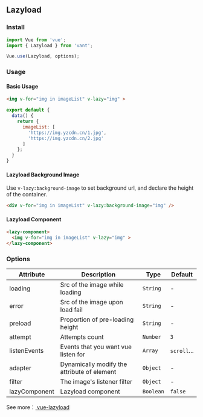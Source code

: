 ## Lazyload

### Install

```js
import Vue from 'vue';
import { Lazyload } from 'vant';

Vue.use(Lazyload, options);
```

### Usage

#### Basic Usage

```html
<img v-for="img in imageList" v-lazy="img" >
```

```javascript
export default {
  data() {
    return {
      imageList: [
        'https://img.yzcdn.cn/1.jpg',
        'https://img.yzcdn.cn/2.jpg'
      ]
    };
  }
}
```

#### Lazyload Background Image
Use `v-lazy:background-image` to set background url, and declare the height of the container.

```html
<div v-for="img in imageList" v-lazy:background-image="img" />
```

#### Lazyload Component

```html
<lazy-component>
  <img v-for="img in imageList" v-lazy="img" >
</lazy-component>
```

### Options

| Attribute | Description | Type | Default |
|-----------|-----------|-----------|-------------|
| loading | Src of the image while loading | `String` | - |
| error | Src of the image upon load fail | `String` | - |
| preload | Proportion of pre-loading height | `String` | - |
| attempt | Attempts count | `Number` | `3` |
| listenEvents | Events that you want vue listen for | `Array` | `scroll`... |
| adapter | Dynamically modify the attribute of element | `Object` | - |
| filter | The image's listener filter | `Object` | - |
| lazyComponent | Lazyload component | `Boolean` | `false` |

See more：[ vue-lazyload ](https://github.com/hilongjw/vue-lazyload)
